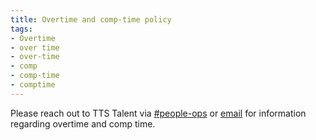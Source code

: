 ```yaml
---
title: Overtime and comp-time policy
tags:
- Overtime
- over time
- over-time
- comp
- comp-time
- comptime
---
```


Please reach out to TTS Talent via [#people-ops](https://gsa-tts.slack.com/messages/people-ops/) or [email](mailto:TTS-PeopleOps@gsa.gov) for information regarding overtime and comp time.
